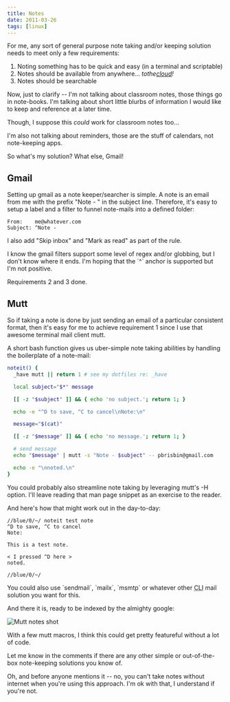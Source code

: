 ```yaml
---
title: Notes
date: 2011-03-26
tags: [linux]
---
```


For me, any sort of general purpose note taking and/or keeping solution 
needs to meet only a few requirements:

1. Noting something has to be quick and easy (in a terminal and scriptable)
2. Notes should be available from anywhere... *tothe[cloud][]!*
3. Notes should be searchable

Now, just to clarify -- I'm not talking about classroom notes, those 
things go in note-books. I'm talking about short little blurbs of 
information I would like to keep and reference at a later time. 

Though, I suppose this *could* work for classroom notes too...

I'm also not talking about reminders, those are the stuff of calendars, 
not note-keeping apps.

So what's my solution? What else, Gmail!

## Gmail

Setting up gmail as a note keeper/searcher is simple. A note is an email 
from me with the prefix "Note - " in the subject line. Therefore, it's 
easy to setup a label and a filter to funnel note-mails into a defined 
folder:

    From:    me@whatever.com
    Subject: ^Note - 

I also add "Skip inbox" and "Mark as read" as part of the rule.

<div class="well">
I know the gmail filters support some level of regex and/or globbing, 
but I don't know where it ends. I'm hoping that the `^` anchor is 
supported but I'm not positive.
</div>

Requirements 2 and 3 done.

## Mutt

So if taking a note is done by just sending an email of a particular 
consistent format, then it's easy for me to achieve requirement 1 since 
I use that awesome terminal mail client mutt.

A short bash function gives us uber-simple note taking abilities by 
handling the boilerplate of a note-mail:

```bash 
noteit() {
  _have mutt || return 1 # see my dotfiles re: _have

  local subject="$*" message

  [[ -z "$subject" ]] && { echo 'no subject.'; return 1; }

  echo -e "^D to save, ^C to cancel\nNote:\n"

  message="$(cat)"

  [[ -z "$message" ]] && { echo 'no message.'; return 1; }

  # send message
  echo "$message" | mutt -s "Note - $subject" -- pbrisbin@gmail.com

  echo -e "\nnoted.\n"
}
```

<div class="well">
You could probably also streamline note taking by leveraging mutt's -H 
option. I'll leave reading that man page snippet as an exercise to the 
reader.
</div>

And here's how that might work out in the day-to-day:

    //blue/0/~/ noteit test note
    ^D to save, ^C to cancel
    Note:

    This is a test note.

    < I pressed ^D here >
    noted.

    //blue/0/~/

<div class="well">
You could also use `sendmail`, `mailx`, `msmtp` or whatever other <abbr 
title="command line interface">CLI</abbr> mail solution you want for 
this.
</div>

And there it is, ready to be indexed by the almighty google:

![Mutt notes shot](https://images.pbrisbin.com/notes/mutt-notes.png)

With a few mutt macros, I think this could get pretty featureful without 
a lot of code.

Let me know in the comments if there are any other simple or 
out-of-the-box note-keeping solutions you know of.

Oh, and before anyone mentions it -- no, you can't take notes without 
internet when you're using this approach. I'm ok with that, I understand 
if you're not.

[cloud]: http://farm6.static.flickr.com/5001/5191055713_31af0bc3e7.jpg "lol"
